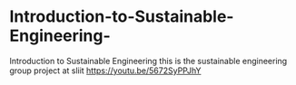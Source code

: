 # Introduction-to-Sustainable-Engineering-
Introduction to Sustainable Engineering 
this is the sustainable engineering group project at sliit 
https://youtu.be/5672SyPPJhY
